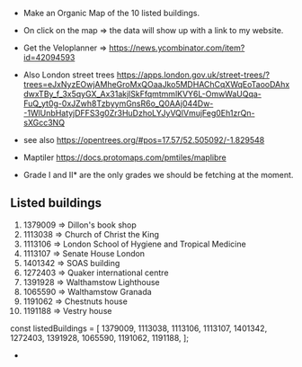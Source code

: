 - Make an Organic Map of the 10 listed buildings.
- On click on the map => the data will show up with a link to my website.
- Get the Veloplanner => https://news.ycombinator.com/item?id=42094593
- Also London street trees https://apps.london.gov.uk/street-trees/?trees=eJxNyzEOwjAMheGroMxQOaaJko5MDHAChCqXWqEoTaooDAhxdwxTBy_f_3x5qyGX_Ax31akjlSkFfqmtmmlKVY6L-OmwWaUQqa-FuQ_yt0g-0xJZwh8TzbyymGnsR6o_Q0AAj044Dw--1WlUnbHatyjDFFS3g0Zr3HuDzhoLYJyVQlVmujFeg0Eh1zrQn-sXGcc3NQ
- see also https://opentrees.org/#pos=17.57/52.505092/-1.829548

- Maptiler https://docs.protomaps.com/pmtiles/maplibre
- Grade I and II\* are the only grades we should be fetching at the moment.

## Listed buildings

1. 1379009 => Dillon's book shop
1. 1113038 => Church of Christ the King
1. 1113106 => London School of Hygiene and Tropical Medicine
1. 1113107 => Senate House London
1. 1401342 => SOAS building
1. 1272403 => Quaker international centre
1. 1391928 => Walthamstow Lighthouse
1. 1065590 => Walthamstow Granada
1. 1191062 => Chestnuts house
1. 1191188 => Vestry house

const listedBuildings = [
1379009,
1113038,
1113106,
1113107,
1401342,
1272403,
1391928,
1065590,
1191062,
1191188,
];

-
